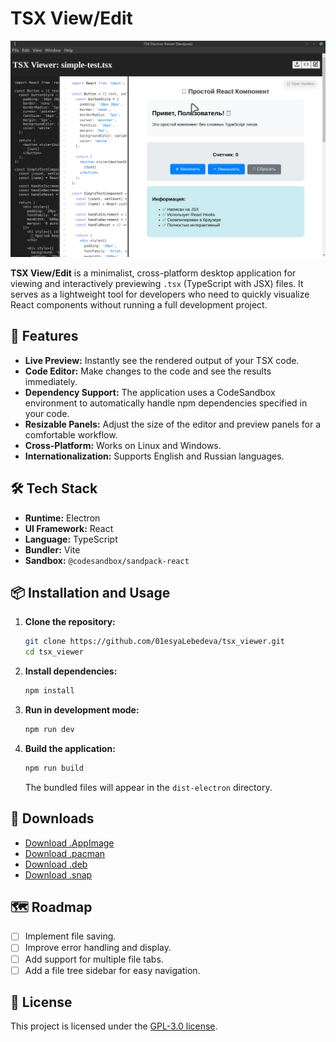 # TSX View/Edit

![TSX Viewer Screenshot](https://github.com/01esyaLebedeva/tsx_viewer/blob/7eb05d71a16647c4a9a5a6cd98b48c17cbf7274c/docs/images/screen_03_TSX_edit.png?raw=true)

**TSX View/Edit** is a minimalist, cross-platform desktop application for viewing and interactively previewing `.tsx` (TypeScript with JSX) files. It serves as a lightweight tool for developers who need to quickly visualize React components without running a full development project.

## 🚀 Features

*   **Live Preview:** Instantly see the rendered output of your TSX code.
*   **Code Editor:** Make changes to the code and see the results immediately.
*   **Dependency Support:** The application uses a CodeSandbox environment to automatically handle npm dependencies specified in your code.
*   **Resizable Panels:** Adjust the size of the editor and preview panels for a comfortable workflow.
*   **Cross-Platform:** Works on Linux and Windows.
*   **Internationalization:** Supports English and Russian languages.

## 🛠️ Tech Stack

*   **Runtime:** Electron
*   **UI Framework:** React
*   **Language:** TypeScript
*   **Bundler:** Vite
*   **Sandbox:** `@codesandbox/sandpack-react`

## 📦 Installation and Usage

1.  **Clone the repository:**
    ```bash
    git clone https://github.com/01esyaLebedeva/tsx_viewer.git
    cd tsx_viewer
    ```

2.  **Install dependencies:**
    ```bash
    npm install
    ```

3.  **Run in development mode:**
    ```bash
    npm run dev
    ```

4.  **Build the application:**
    ```bash
    npm run build
    ```
    The bundled files will appear in the `dist-electron` directory.

## 💾 Downloads

*   [Download .AppImage](https://github.com/01esyaLebedeva/tsx_viewer/releases/download/v1.0.3/tsx-viewer-1.0.3.AppImage)
*   [Download .pacman](https://github.com/01esyaLebedeva/tsx_viewer/releases/download/v1.0.3/tsx-viewer-1.0.3.pacman)
*   [Download .deb](https://github.com/01esyaLebedeva/tsx_viewer/releases/download/v1.0.3/tsx-viewer_1.0.3_amd64.deb)
*   [Download .snap](https://github.com/01esyaLebedeva/tsx_viewer/releases/download/v1.0.3/tsx-viewer_1.0.3_amd64.snap)

## 🗺️ Roadmap

*   [ ] Implement file saving.
*   [ ] Improve error handling and display.
*   [ ] Add support for multiple file tabs.
*   [ ] Add a file tree sidebar for easy navigation.

## 📄 License

This project is licensed under the [GPL-3.0 license](LICENSE).
